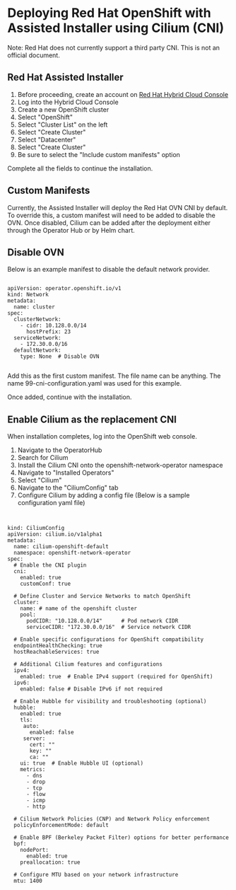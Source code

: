 # Deploying Red Hat OpenShift with Assisted Installer using Cilium (CNI)

Note:  Red Hat does not currently support a third party CNI.  This is not an official document.

## Red Hat Assisted Installer

1. Before proceeding, create an account on [Red Hat Hybrid Cloud Console](https://console.redhat.com)
2. Log into the Hybrid Cloud Console
3. Create a new OpenShift cluster    
4. Select "OpenShift"
5. Select "Cluster List" on the left
6. Select "Create Cluster"
7. Select "Datacenter"
8. Select "Create Cluster"
9. Be sure to select the "Include custom manifests" option

Complete all the fields to continue the installation.

## Custom Manifests
Currently, the Assisted Installer will deploy the Red Hat OVN CNI by default.  To override this, a custom manifest will need to be added to disable the OVN.  Once disabled, Cilium can be added after the deployment either through the Operator Hub or by Helm chart.  

## Disable OVN
Below is an example manifest to disable the default network provider.

```code block

apiVersion: operator.openshift.io/v1
kind: Network
metadata:
  name: cluster
spec:
  clusterNetwork:
    - cidr: 10.128.0.0/14
      hostPrefix: 23
  serviceNetwork:
    - 172.30.0.0/16
  defaultNetwork:
    type: None  # Disable OVN
    
```
Add this as the first custom manifest.  The file name can be anything.  The name 99-cni-configuration.yaml was used for this example.  

Once added, continue with the installation.

## Enable Cilium as the replacement CNI

When installation completes, log into the OpenShift web console.
1. Navigate to the OperatorHub
2. Search for Cilium
3. Install the Cilium CNI onto the openshift-network-operator namespace
4. Navigate to "Installed Operators"
5. Select "Cilium"
6. Navigate to the "CiliumConfig" tab
7. Configure Cilium by adding a config file (Below is a sample configuration yaml file)

```code block


kind: CiliumConfig
apiVersion: cilium.io/v1alpha1
metadata:
  name: cilium-openshift-default
  namespace: openshift-network-operator
spec:
  # Enable the CNI plugin
  cni:
    enabled: true
    customConf: true  

  # Define Cluster and Service Networks to match OpenShift
  cluster:
    name: # name of the openshift cluster
    pool:
      podCIDR: "10.128.0.0/14"      # Pod network CIDR
      serviceCIDR: "172.30.0.0/16"  # Service network CIDR

  # Enable specific configurations for OpenShift compatibility
  endpointHealthChecking: true
  hostReachableServices: true

  # Additional Cilium features and configurations
  ipv4:
    enabled: true  # Enable IPv4 support (required for OpenShift)
  ipv6:
    enabled: false # Disable IPv6 if not required

  # Enable Hubble for visibility and troubleshooting (optional)
  hubble:
    enabled: true
    tls:
     auto:
       enabled: false
     server:
       cert: ""
       key: ""
       ca: ""
    ui: true  # Enable Hubble UI (optional)
    metrics:
      - dns
      - drop
      - tcp
      - flow
      - icmp
      - http

  # Cilium Network Policies (CNP) and Network Policy enforcement
  policyEnforcementMode: default

  # Enable BPF (Berkeley Packet Filter) options for better performance
  bpf:
    nodePort:
      enabled: true
    preallocation: true

  # Configure MTU based on your network infrastructure
  mtu: 1400

```
